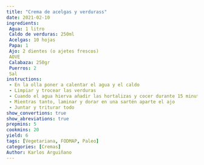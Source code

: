 ```yaml
---
title: "Crema de acelgas y verdurass"
date: 2021-02-10
ingredients:
 Agua: 1 litro
 Caldo de verduras: 250ml
 Acelgas: 10 hojas
 Papa: 1
 Ajo: 2 dientes (o ajetes frescos)
 AOVE
 Calabaza: 250gr
 Puerros: 2
 Sal
instructions:
 - En la olla poner a calentar el agua y el caldo
 - Limpiar y trocear las verduras 
 - Cuando el agua hierva añadir las hortalizas y cocer durante 15 minutos (5 en la olla a presión)
 - Mientras tanto, laminar y dorar en una sartén aparte el ajo
 - Juntar y triturar todo
show_convertions: true
show_abreviations: true
prepmins: 5
cookmins: 20
yield: 6
tags: [Vegetariana, FODMAP, Paleo]
categories: [Cremas]
Author: Karlos Arguiñano
---
```

<!--stackedit_data:
eyJoaXN0b3J5IjpbNTA5NTY4MDE4XX0=
-->